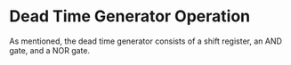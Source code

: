 # Dead Time Generator Operation

As mentioned, the dead time generator consists of a shift register, an AND gate, and a NOR gate. 